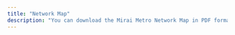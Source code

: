 ```yaml
---
title: "Network Map"
description: "You can download the Mirai Metro Network Map in PDF format."
---
```



